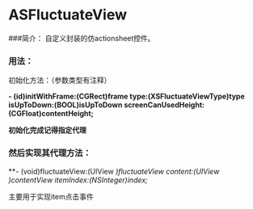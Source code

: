 # ASFluctuateView
###简介：
自定义封装的仿actionsheet控件。

### 用法：
初始化方法：（参数类型有注释）

**- (id)initWithFrame:(CGRect)frame type:(XSFluctuateViewType)type isUpToDown:(BOOL)isUpToDown screenCanUsedHeight:(CGFloat)contentHeight;**

__初始化完成记得指定代理__

### 然后实现其代理方法：

**- (void)fluctuateView:(UIView *)fluctuateView content:(UIView *)contentView itemIndex:(NSInteger)index;**

主要用于实现item点击事件

